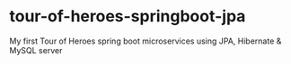 # tour-of-heroes-springboot-jpa
My first Tour of Heroes spring boot microservices using JPA, Hibernate &amp; MySQL server
